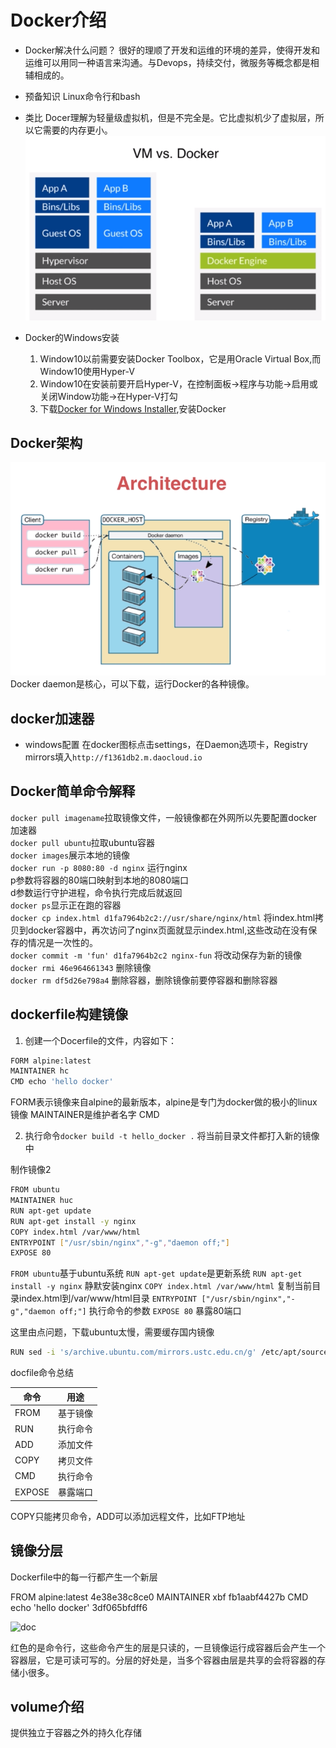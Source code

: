 # Docker介绍

+ Docker解决什么问题？
很好的理顺了开发和运维的环境的差异，使得开发和运维可以用同一种语言来沟通。与Devops，持续交付，微服务等概念都是相辅相成的。
+ 预备知识
Linux命令行和bash
+ 类比
Docer理解为轻量级虚拟机，但是不完全是。它比虚拟机少了虚拟层，所以它需要的内存更小。
![test](./imgs/docker1.PNG)
+ Docker的Windows安装

  1. Window10以前需要安装Docker Toolbox，它是用Oracle Virtual Box,而Window10使用Hyper-V
  2. Window10在安装前要开启Hyper-V，在控制面板->程序与功能->启用或关闭Window功能->在Hyper-V打勾
  3. 下载[Docker for Windows Installer](https://download.docker.com/win/stable/Docker%20for%20Windows%20Installer.exe),安装Docker

## Docker架构

![Docker架构](./imgs/docker2.PNG)  
Docker daemon是核心，可以下载，运行Docker的各种镜像。

## docker加速器

+ windows配置
在docker图标点击settings，在Daemon选项卡，Registry mirrors填入`http://f1361db2.m.daocloud.io`

## Docker简单命令解释

`docker pull imagename`拉取镜像文件，一般镜像都在外网所以先要配置docker加速器  
`docker pull ubuntu`拉取ubuntu容器  
`docker images`展示本地的镜像  
`docker run -p 8080:80 -d nginx` 运行nginx  
p参数将容器的80端口映射到本地的8080端口  
d参数运行守护进程，命令执行完成后就返回  
`docker ps`显示正在跑的容器  
`docker cp index.html d1fa7964b2c2://usr/share/nginx/html`
将index.html拷贝到docker容器中，再次访问了nginx页面就显示index.html,这些改动在没有保存的情况是一次性的。  
`docker commit -m 'fun' d1fa7964b2c2 nginx-fun` 将改动保存为新的镜像  
`docker rmi 46e964661343` 删除镜像  
`docker rm df5d26e798a4` 删除容器，删除镜像前要停容器和删除容器  

## dockerfile构建镜像

1. 创建一个Docerfile的文件，内容如下：

```bash
FORM alpine:latest
MAINTAINER hc
CMD echo 'hello docker'
```

FORM表示镜像来自alpine的最新版本，alpine是专门为docker做的极小的linux镜像
MAINTAINER是维护者名字
CMD

2. 执行命令`docker build -t hello_docker .` 将当前目录文件都打入新的镜像中

制作镜像2

``` bash
FROM ubuntu
MAINTAINER huc
RUN apt-get update
RUN apt-get install -y nginx
COPY index.html /var/www/html
ENTRYPOINT ["/usr/sbin/nginx","-g","daemon off;"]
EXPOSE 80
```

`FROM ubuntu`基于ubuntu系统
`RUN apt-get update`是更新系统
`RUN apt-get install -y nginx` 静默安装nginx
`COPY index.html /var/www/html` 复制当前目录index.html到/var/www/html目录
`ENTRYPOINT ["/usr/sbin/nginx","-g","daemon off;"]` 执行命令的参数
`EXPOSE 80` 暴露80端口

这里由点问题，下载ubuntu太慢，需要缓存国内镜像

``` bash
RUN sed -i 's/archive.ubuntu.com/mirrors.ustc.edu.cn/g' /etc/apt/sources.list
```

docfile命令总结

|命令|用途|
|----|----|
|FROM|基于镜像|
|RUN|执行命令|
|ADD|添加文件|
|COPY|拷贝文件|
|CMD|执行命令|
|EXPOSE|暴露端口|

COPY只能拷贝命令，ADD可以添加远程文件，比如FTP地址

## 镜像分层

Dockerfile中的每一行都产生一个新层

FROM alpine:latest 4e38e38c8ce0
MAINTAINER xbf fb1aabf4427b
CMD echo 'hello docker' 3df065bfdff6

![doc](./build2/Dockerfile)

红色的是命令行，这些命令产生的层是只读的，一旦镜像运行成容器后会产生一个容器层，它是可读可写的。分层的好处是，当多个容器由层是共享的会将容器的存储小很多。

## volume介绍

提供独立于容器之外的持久化存储
